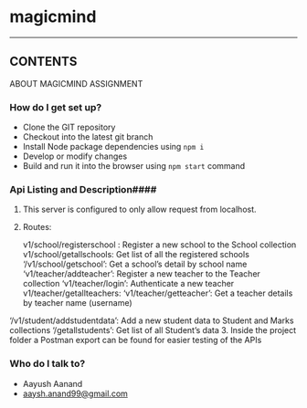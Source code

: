 **magicmind**
===============================================

- - -
CONTENTS
---------

 

ABOUT MAGICMIND ASSIGNMENT 

### How do I get set up? ###

 - Clone the GIT repository
 - Checkout into the latest git branch
 - Install Node package dependencies using  ``npm i``
 - Develop or modify changes
 - Build and run it into the browser using ``npm start`` command

### Api Listing and Description####


1. This server is configured to only allow request from localhost.
2. Routes:

	v1/school/registerschool : Register a new school to the School collection
	v1/school/getallschools: Get list of all the registered schools
	‘/v1/school/getschool’: Get a school’s detail by school name
	 ‘v1/teacher/addteacher’: Register a new teacher to the Teacher collection
	 ‘v1/teacher/login’: Authenticate a new teacher
	v1/teacher/getallteachers: 
	 ‘v1/teacher/getteacher’: Get a teacher details by teacher name (username)

 ‘/v1/student/addstudentdata’: Add a new student data to Student and Marks collections
 ‘/getallstudents’: Get list of all Student’s data
3. Inside the project folder a Postman export can be found for easier testing of the APIs


### Who do I talk to? ###

* Aayush Aanand
* aaysh.anand99@gmail.com
